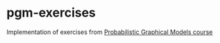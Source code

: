 # pgm-exercises
Implementation of exercises from [Probabilistic Graphical Models course](http://www.iro.umontreal.ca/~slacoste/teaching/ift6269/A18/)
